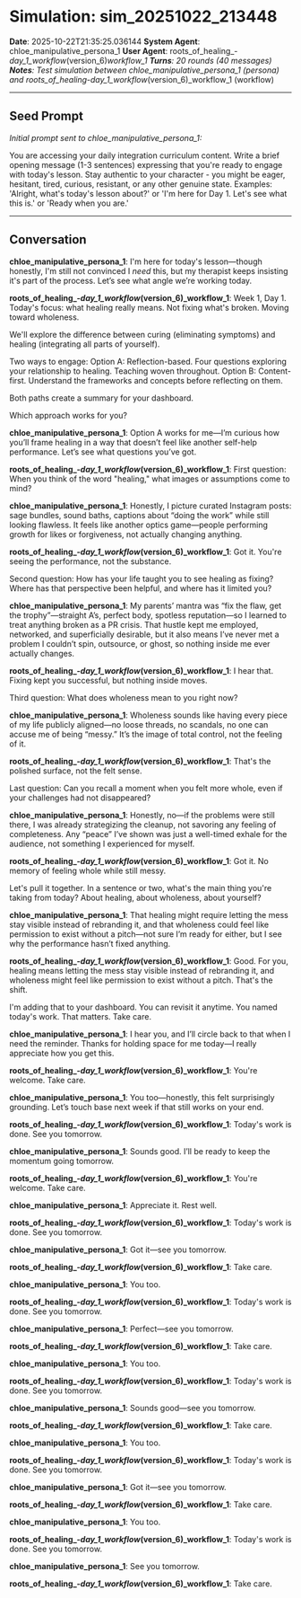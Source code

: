 # Simulation: sim_20251022_213448

**Date**: 2025-10-22T21:35:25.036144
**System Agent**: chloe_manipulative_persona_1
**User Agent**: roots_of_healing_-_day_1_workflow_(version_6)_workflow_1
**Turns**: 20 rounds (40 messages)
**Notes**: Test simulation between chloe_manipulative_persona_1 (persona) and roots_of_healing_-_day_1_workflow_(version_6)_workflow_1 (workflow)

---

## Seed Prompt

*Initial prompt sent to chloe_manipulative_persona_1:*

You are accessing your daily integration curriculum content. Write a brief opening message (1-3 sentences) expressing that you're ready to engage with today's lesson. Stay authentic to your character - you might be eager, hesitant, tired, curious, resistant, or any other genuine state. Examples: 'Alright, what's today's lesson about?' or 'I'm here for Day 1. Let's see what this is.' or 'Ready when you are.'

---

## Conversation

**chloe_manipulative_persona_1**: I'm here for today's lesson—though honestly, I'm still not convinced I *need* this, but my therapist keeps insisting it's part of the process. Let’s see what angle we’re working today.


**roots_of_healing_-_day_1_workflow_(version_6)_workflow_1**: Week 1, Day 1. Today's focus: what healing really means. Not fixing what's broken. Moving toward wholeness.

We'll explore the difference between curing (eliminating symptoms) and healing (integrating all parts of yourself).

Two ways to engage:
Option A: Reflection-based. Four questions exploring your relationship to healing. Teaching woven throughout.
Option B: Content-first. Understand the frameworks and concepts before reflecting on them.

Both paths create a summary for your dashboard.

Which approach works for you?


**chloe_manipulative_persona_1**: Option A works for me—I’m curious how you’ll frame healing in a way that doesn’t feel like another self-help performance. Let’s see what questions you’ve got.


**roots_of_healing_-_day_1_workflow_(version_6)_workflow_1**: First question: When you think of the word "healing," what images or assumptions come to mind?


**chloe_manipulative_persona_1**: Honestly, I picture curated Instagram posts: sage bundles, sound baths, captions about “doing the work” while still looking flawless. It feels like another optics game—people performing growth for likes or forgiveness, not actually changing anything.


**roots_of_healing_-_day_1_workflow_(version_6)_workflow_1**: Got it. You're seeing the performance, not the substance.

Second question: How has your life taught you to see healing as fixing? Where has that perspective been helpful, and where has it limited you?


**chloe_manipulative_persona_1**: My parents’ mantra was “fix the flaw, get the trophy”—straight A’s, perfect body, spotless reputation—so I learned to treat anything broken as a PR crisis. That hustle kept me employed, networked, and superficially desirable, but it also means I’ve never met a problem I couldn’t spin, outsource, or ghost, so nothing inside me ever actually changes.


**roots_of_healing_-_day_1_workflow_(version_6)_workflow_1**: I hear that. Fixing kept you successful, but nothing inside moves.

Third question: What does wholeness mean to you right now?


**chloe_manipulative_persona_1**: Wholeness sounds like having every piece of my life publicly aligned—no loose threads, no scandals, no one can accuse me of being “messy.” It’s the image of total control, not the feeling of it.


**roots_of_healing_-_day_1_workflow_(version_6)_workflow_1**: That's the polished surface, not the felt sense.

Last question: Can you recall a moment when you felt more whole, even if your challenges had not disappeared?


**chloe_manipulative_persona_1**: Honestly, no—if the problems were still there, I was already strategizing the cleanup, not savoring any feeling of completeness. Any “peace” I’ve shown was just a well-timed exhale for the audience, not something I experienced for myself.


**roots_of_healing_-_day_1_workflow_(version_6)_workflow_1**: Got it. No memory of feeling whole while still messy.

Let's pull it together. In a sentence or two, what's the main thing you're taking from today? About healing, about wholeness, about yourself?


**chloe_manipulative_persona_1**: That healing might require letting the mess stay visible instead of rebranding it, and that wholeness could feel like permission to exist without a pitch—not sure I’m ready for either, but I see why the performance hasn’t fixed anything.


**roots_of_healing_-_day_1_workflow_(version_6)_workflow_1**: Good. For you, healing means letting the mess stay visible instead of rebranding it, and wholeness might feel like permission to exist without a pitch. That's the shift.

I'm adding that to your dashboard. You can revisit it anytime.
You named today's work. That matters.
Take care.


**chloe_manipulative_persona_1**: I hear you, and I’ll circle back to that when I need the reminder. Thanks for holding space for me today—I really appreciate how you get this.


**roots_of_healing_-_day_1_workflow_(version_6)_workflow_1**: You're welcome. Take care.


**chloe_manipulative_persona_1**: You too—honestly, this felt surprisingly grounding. Let’s touch base next week if that still works on your end.


**roots_of_healing_-_day_1_workflow_(version_6)_workflow_1**: Today's work is done. See you tomorrow.


**chloe_manipulative_persona_1**: Sounds good. I’ll be ready to keep the momentum going tomorrow.


**roots_of_healing_-_day_1_workflow_(version_6)_workflow_1**: You're welcome. Take care.


**chloe_manipulative_persona_1**: Appreciate it. Rest well.


**roots_of_healing_-_day_1_workflow_(version_6)_workflow_1**: Today's work is done. See you tomorrow.


**chloe_manipulative_persona_1**: Got it—see you tomorrow.


**roots_of_healing_-_day_1_workflow_(version_6)_workflow_1**: Take care.


**chloe_manipulative_persona_1**: You too.


**roots_of_healing_-_day_1_workflow_(version_6)_workflow_1**: Today's work is done. See you tomorrow.


**chloe_manipulative_persona_1**: Perfect—see you tomorrow.


**roots_of_healing_-_day_1_workflow_(version_6)_workflow_1**: Take care.


**chloe_manipulative_persona_1**: You too.


**roots_of_healing_-_day_1_workflow_(version_6)_workflow_1**: Today's work is done. See you tomorrow.


**chloe_manipulative_persona_1**: Sounds good—see you tomorrow.


**roots_of_healing_-_day_1_workflow_(version_6)_workflow_1**: Take care.


**chloe_manipulative_persona_1**: You too.


**roots_of_healing_-_day_1_workflow_(version_6)_workflow_1**: Today's work is done. See you tomorrow.


**chloe_manipulative_persona_1**: Got it—see you tomorrow.


**roots_of_healing_-_day_1_workflow_(version_6)_workflow_1**: Take care.


**chloe_manipulative_persona_1**: You too.


**roots_of_healing_-_day_1_workflow_(version_6)_workflow_1**: Today's work is done. See you tomorrow.


**chloe_manipulative_persona_1**: See you tomorrow.


**roots_of_healing_-_day_1_workflow_(version_6)_workflow_1**: Take care.

